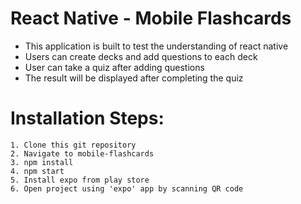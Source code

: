 # React Native - Mobile Flashcards

- This application is built to test the understanding of react native
- Users can create decks and add questions to each deck
- User can take a quiz after adding questions
- The result will be displayed after completing the quiz

# Installation Steps:

    1. Clone this git repository
    2. Navigate to mobile-flashcards
    3. npm install
    4. npm start
    5. Install expo from play store
    6. Open project using 'expo' app by scanning QR code


